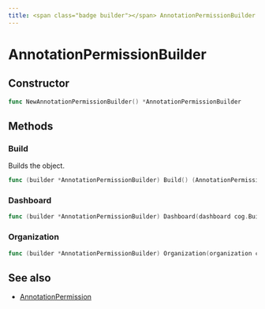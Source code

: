 ```yaml
---
title: <span class="badge builder"></span> AnnotationPermissionBuilder
---
```

# <span class="badge builder"></span> AnnotationPermissionBuilder

## Constructor

```go
func NewAnnotationPermissionBuilder() *AnnotationPermissionBuilder
```
## Methods

### <span class="badge object-method"></span> Build

Builds the object.

```go
func (builder *AnnotationPermissionBuilder) Build() (AnnotationPermission, error)
```

### <span class="badge object-method"></span> Dashboard

```go
func (builder *AnnotationPermissionBuilder) Dashboard(dashboard cog.Builder[dashboard.AnnotationActions]) *AnnotationPermissionBuilder
```

### <span class="badge object-method"></span> Organization

```go
func (builder *AnnotationPermissionBuilder) Organization(organization cog.Builder[dashboard.AnnotationActions]) *AnnotationPermissionBuilder
```

## See also

 * <span class="badge object-type-struct"></span> [AnnotationPermission](./object-AnnotationPermission.md)
